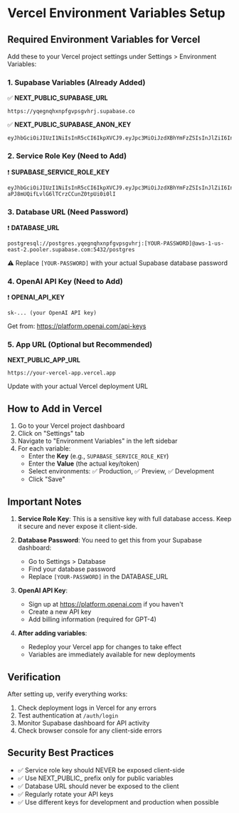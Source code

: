 # Vercel Environment Variables Setup

## Required Environment Variables for Vercel

Add these to your Vercel project settings under Settings > Environment Variables:

### 1. Supabase Variables (Already Added)
✅ **NEXT_PUBLIC_SUPABASE_URL**
```
https://yqegnqhxnpfgvpsgvhrj.supabase.co
```

✅ **NEXT_PUBLIC_SUPABASE_ANON_KEY**
```
eyJhbGciOiJIUzI1NiIsInR5cCI6IkpXVCJ9.eyJpc3MiOiJzdXBhYmFzZSIsInJlZiI6InlxZWducWh4bnBmZ3Zwc2d2aHJqIiwicm9sZSI6ImFub24iLCJpYXQiOjE3NTg0MDczMjUsImV4cCI6MjA3Mzk4MzMyNX0.NROp6qacltdzaYlD3qR9jGpn4tBccempiaRCKLvJhNE
```

### 2. Service Role Key (Need to Add)
❗ **SUPABASE_SERVICE_ROLE_KEY**
```
eyJhbGciOiJIUzI1NiIsInR5cCI6IkpXVCJ9.eyJpc3MiOiJzdXBhYmFzZSIsInJlZiI6InlxZWducWh4bnBmZ3Zwc2d2aHJqIiwicm9sZSI6InNlcnZpY2Vfcm9sZSIsImlhdCI6MTc1ODQwNzMyNSwiZXhwIjoyMDczOTgzMzI1fQ.Zt9ocg5V-aPJ8mUQifLvlG6lTCrzCCunZ0tpUi0i0lI
```

### 3. Database URL (Need Password)
❗ **DATABASE_URL**
```
postgresql://postgres.yqegnqhxnpfgvpsgvhrj:[YOUR-PASSWORD]@aws-1-us-east-2.pooler.supabase.com:5432/postgres
```
⚠️ Replace `[YOUR-PASSWORD]` with your actual Supabase database password

### 4. OpenAI API Key (Need to Add)
❗ **OPENAI_API_KEY**
```
sk-... (your OpenAI API key)
```
Get from: https://platform.openai.com/api-keys

### 5. App URL (Optional but Recommended)
**NEXT_PUBLIC_APP_URL**
```
https://your-vercel-app.vercel.app
```
Update with your actual Vercel deployment URL

## How to Add in Vercel

1. Go to your Vercel project dashboard
2. Click on "Settings" tab
3. Navigate to "Environment Variables" in the left sidebar
4. For each variable:
   - Enter the **Key** (e.g., `SUPABASE_SERVICE_ROLE_KEY`)
   - Enter the **Value** (the actual key/token)
   - Select environments: ✅ Production, ✅ Preview, ✅ Development
   - Click "Save"

## Important Notes

1. **Service Role Key**: This is a sensitive key with full database access. Keep it secure and never expose it client-side.

2. **Database Password**: You need to get this from your Supabase dashboard:
   - Go to Settings > Database
   - Find your database password
   - Replace `[YOUR-PASSWORD]` in the DATABASE_URL

3. **OpenAI API Key**:
   - Sign up at https://platform.openai.com if you haven't
   - Create a new API key
   - Add billing information (required for GPT-4)

4. **After adding variables**:
   - Redeploy your Vercel app for changes to take effect
   - Variables are immediately available for new deployments

## Verification

After setting up, verify everything works:

1. Check deployment logs in Vercel for any errors
2. Test authentication at `/auth/login`
3. Monitor Supabase dashboard for API activity
4. Check browser console for any client-side errors

## Security Best Practices

- ✅ Service role key should NEVER be exposed client-side
- ✅ Use NEXT_PUBLIC_ prefix only for public variables
- ✅ Database URL should never be exposed to the client
- ✅ Regularly rotate your API keys
- ✅ Use different keys for development and production when possible